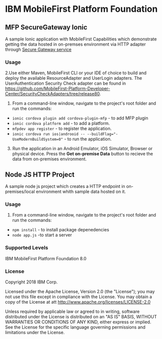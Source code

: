 IBM MobileFirst Platform Foundation
===
## MFP SecureGateway Ionic
A sample Ionic application with MobileFirst Capabilities which demonstrate getting the data hosted in on-premses environment via HTTP adapter through [Secure Gateway service](https://console.bluemix.net/docs/services/SecureGateway/secure_gateway.html)

### Usage
2.Use either Maven, MobileFirst CLI or your IDE of choice to build and deploy the available ResourceAdapter and UserLogin adapters.
The UserAuthentication Security Check adapter can be found in https://github.com/MobileFirst-Platform-Developer-Center/SecurityCheckAdapters/tree/release80.

1. From a command-line window, navigate to the project's root folder and run the commands:
 - `ionic cordova plugin add cordova-plugin-mfp` - to add MFP plugin
 - `ionic cordova platform add` - to add a platform.
 - `mfpdev app register` - to register the application.
 - `ionic cordova run ios|androoid -- --buildFlag="-UseModernBuildSystem=0"` - to run the application.

3. Run the application in an Android Emulator, iOS Simulator, Browser or physical device. Press the **Get on-premise Data** button to recieve the data from on-premises environment.

## Node JS HTTP Project
 A sample node js project which creates a HTTP endpoint in on-premises/local environment whith sample data hosted on it.
 
### Usage
1. From a command-line window, navigate to the project's root folder and run the commands:
 
 - `npm install` - to install package depenedencies 
 -  `node app.js` -to start a server 

 
 
### Supported Levels
IBM MobileFirst Platform Foundation 8.0

### License
Copyright 2018 IBM Corp.

Licensed under the Apache License, Version 2.0 (the "License");
you may not use this file except in compliance with the License.
You may obtain a copy of the License at
att
http://www.apache.org/licenses/LICENSE-2.0

Unless required by applicable law or agreed to in writing, software
distributed under the License is distributed on an "AS IS" BASIS,
WITHOUT WARRANTIES OR CONDITIONS OF ANY KIND, either express or implied.
See the License for the specific language governing permissions and
limitations under the License.
